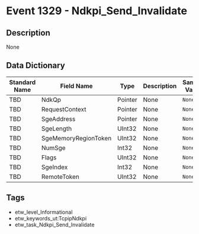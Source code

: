 # Event 1329 - Ndkpi_Send_Invalidate

## Description
None

## Data Dictionary
|Standard Name|Field Name|Type|Description|Sample Value|
|---|---|---|---|---|
|TBD|NdkQp|Pointer|None|`None`|
|TBD|RequestContext|Pointer|None|`None`|
|TBD|SgeAddress|Pointer|None|`None`|
|TBD|SgeLength|UInt32|None|`None`|
|TBD|SgeMemoryRegionToken|UInt32|None|`None`|
|TBD|NumSge|Int32|None|`None`|
|TBD|Flags|UInt32|None|`None`|
|TBD|SgeIndex|Int32|None|`None`|
|TBD|RemoteToken|UInt32|None|`None`|

## Tags
* etw_level_Informational
* etw_keywords_ut:TcpipNdkpi
* etw_task_Ndkpi_Send_Invalidate